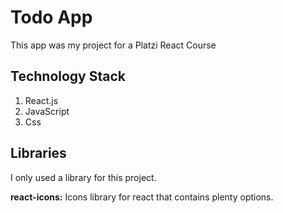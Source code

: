 # Todo App
This app was my project for a Platzi React Course
## Technology Stack
1. React.js
2. JavaScript
3. Css
## Libraries
I only used a library for this project.

**react-icons:** Icons library for react that contains plenty options.
